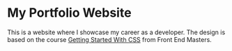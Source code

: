 # My Portfolio Website

This is a website where I showcase my career as a developer. The design is based on the course [Getting Started With CSS](https://frontendmasters.com/courses/getting-started-css/) from Front End Masters. 
